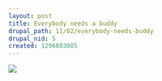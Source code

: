 ```yaml
--- 
layout: post
title: Everybody needs a buddy
drupal_path: 11/02/everybody-needs-buddy
drupal_nid: 5
created: 1296803085
---
```

<img src="/files/buddy.jpg" />
